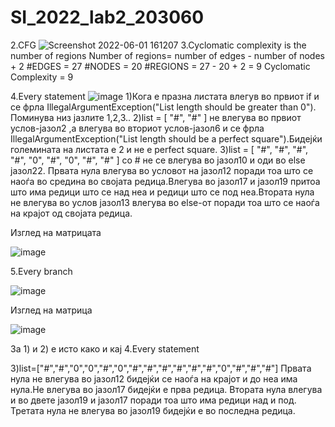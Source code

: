 # SI_2022_lab2_203060

2.CFG
![Screenshot 2022-06-01 161207](https://user-images.githubusercontent.com/100214075/171426056-1e61b9ea-105f-4418-bb83-d01709fb8aa7.png)
3.Cyclomatic complexity is the number of regions
Number of regions= number of edges - number of nodes + 2 #EDGES = 27 #NODES = 20 #REGIONS = 27 - 20 + 2 = 9 Cyclomatic Complexity = 9

4.Every statement
![image](https://user-images.githubusercontent.com/100214075/171429075-260e35c5-64e7-4d64-b2d8-4e10115e462e.png)
1)Кога е празна листата влегув во првиот if и се фрла      IllegalArgumentException("List length should be greater than 0"). Поминува низ јазлите 1,2,3..
2)list = [ "#", "#" ] не влегува во првиот услов-јазол2 ,а влегува во вториот услов-јазол6 и се фрла IllegalArgumentException("List length should be a perfect square").Бидејќи големината на листата е 2 и не е perfect square.
3)list = [ "#", "#", "#", "#", "0", "#", "0", "#", "#" ] со # не се влегува во јазол10 и оди во else јазол22.
Првата нула влегува во условот на јазол12 поради тоа што се наоѓа во средина во својата редица.Влегува во јазол17 и јазол19 притоа што има редици што се над неа и редици што се под неа.Втората нула не влегува во услов јазол13 влегува во else-oт поради тоа што се наоѓа на крајот од својата редица.


Изглед на матрицата

![image](https://user-images.githubusercontent.com/100214075/171449640-d84615a7-abbd-49fc-bfbd-9d2301c0de99.png)


5.Every branch

![image](https://user-images.githubusercontent.com/100214075/171441195-9c3b6a1f-5a42-4bb1-867d-4d1f5ccb6fd4.png)

Изглед на матрица

![image](https://user-images.githubusercontent.com/100214075/171452303-0a5a93a2-622c-4b23-aff6-e5211434bdc9.png)

За 1) и 2) е исто како и кај 4.Every statement

3)list=["#","#","0","0","#","0","#","#","#","#","#","#","0","#","#","#"]
Првата нула не влегува во јазол12 бидејќи се наоѓа на крајот и до неа има нула.Не влегува во јазол17 бидејќи е прва редица.
Втората нула влегува и во двете јазол19 и јазол17 поради тоа што има редици над и под.
Третата нула не влегува во јазол19 бидејќи е во последна редица.

